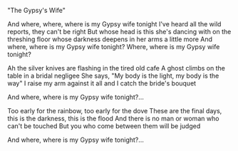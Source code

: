 "The Gypsy's Wife"

And where, where, where is my Gypsy wife tonight
I've heard all the wild reports, they can't be right
But whose head is this she's dancing with on the threshing floor
whose darkness deepens in her arms a little more
And where, where is my Gypsy wife tonight?
Where, where is my Gypsy wife tonight?

Ah the silver knives are flashing in the tired old cafe
A ghost climbs on the table in a bridal negligee
She says, "My body is the light, my body is the way"
I raise my arm against it all and I catch the bride's bouquet

And where, where is my Gypsy wife tonight?...

Too early for the rainbow, too early for the dove
These are the final days, this is the darkness, this is the flood
And there is no man or woman who can't be touched
But you who come between them will be judged

And where, where is my Gypsy wife tonight?...
